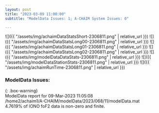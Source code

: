 ```yaml
---
layout: post
title: "2023-03-09 11:00:00"
subtitle: "ModelData Issues: 1; A-CHAIM System Issues: 0"

---
```


![]({{ "/assets/img/achaimDataStatsShort-2306811.png" | relative_url }})
![]({{ "/assets/img/achaimDataStatsLong00-2306811.png" | relative_url }})
![]({{ "/assets/img/achaimDataStatsLong01-2306811.png" | relative_url }})
![]({{ "/assets/img/achaimDataStatsLong02-2306811.png" | relative_url }})
![]({{ "/assets/img/modelDataDataStats-2306811.png" | relative_url }})
![]({{ "/assets/img/modelDataStationStats-2306811.png" | relative_url }})
![]({{ "/assets/img/achaimRunTime-2306811.png" | relative_url }})

### ModelData Issues:  
  
{: .box-warning}  
 ModelData report for 09-Mar-2023 11:05:08   
 /home2/achaim1/A-CHAIM/modelData/2023/068/11/modelData.mat   
 4.7619% of IONO foF2 data is non-zero and finite.   
  

